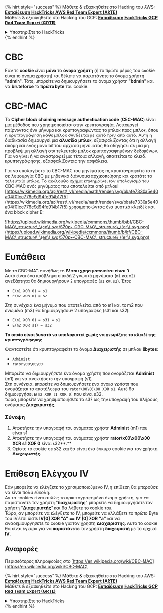 {% hint style="success" %}
Μάθετε & εξασκηθείτε στο Hacking του AWS:<img src="/.gitbook/assets/arte.png" alt="" data-size="line">[**Εκπαίδευση HackTricks AWS Red Team Expert (ARTE)**](https://training.hacktricks.xyz/courses/arte)<img src="/.gitbook/assets/arte.png" alt="" data-size="line">\
Μάθετε & εξασκηθείτε στο Hacking του GCP: <img src="/.gitbook/assets/grte.png" alt="" data-size="line">[**Εκπαίδευση HackTricks GCP Red Team Expert (GRTE)**<img src="/.gitbook/assets/grte.png" alt="" data-size="line">](https://training.hacktricks.xyz/courses/grte)

<details>

<summary>Υποστηρίξτε το HackTricks</summary>

* Ελέγξτε τα [**σχέδια συνδρομής**](https://github.com/sponsors/carlospolop)!
* **Συμμετέχετε** 💬 [**στην ομάδα Discord**](https://discord.gg/hRep4RUj7f) ή στην [**ομάδα τηλεγραφήματος**](https://t.me/peass) ή **ακολουθήστε** μας στο **Twitter** 🐦 [**@hacktricks\_live**](https://twitter.com/hacktricks\_live)**.**
* **Κοινοποιήστε κόλπα χάκερ υποβάλλοντας PRs** στα αποθετήρια του [**HackTricks**](https://github.com/carlospolop/hacktricks) και του [**HackTricks Cloud**](https://github.com/carlospolop/hacktricks-cloud).

</details>
{% endhint %}


# CBC

Εάν το **cookie** είναι **μόνο** το **όνομα χρήστη** (ή το πρώτο μέρος του cookie είναι το όνομα χρήστη) και θέλετε να παριστάνετε το όνομα χρήστη "**admin**". Τότε, μπορείτε να δημιουργήσετε το όνομα χρήστη **"bdmin"** και να **bruteforce** το **πρώτο byte** του cookie.

# CBC-MAC

Το **Cipher block chaining message authentication code** (**CBC-MAC**) είναι μια μέθοδος που χρησιμοποιείται στην κρυπτογραφία. Λειτουργεί παίρνοντας ένα μήνυμα και κρυπτογραφώντας το μπλοκ προς μπλοκ, όπου η κρυπτογράφηση κάθε μπλοκ συνδέεται με αυτό πριν από αυτό. Αυτή η διαδικασία δημιουργεί μια **αλυσίδα μπλοκ**, εξασφαλίζοντας ότι η αλλαγή ακόμη και ενός μόνο bit του αρχικού μηνύματος θα οδηγήσει σε μια μη προβλέψιμη αλλαγή στο τελευταίο μπλοκ κρυπτογραφημένων δεδομένων. Για να γίνει ή να αναστραφεί μια τέτοια αλλαγή, απαιτείται το κλειδί κρυπτογράφησης, εξασφαλίζοντας την ασφάλεια.

Για να υπολογίσετε το CBC-MAC του μηνύματος m, κρυπτογραφείτε το m σε λειτουργία CBC με μηδενικό διάνυσμα αρχικοποίησης και κρατάτε το τελευταίο μπλοκ. Το ακόλουθο σχήμα επισημαίνει τον υπολογισμό του CBC-MAC ενός μηνύματος που αποτελείται από μπλοκ![https://wikimedia.org/api/rest\_v1/media/math/render/svg/bbafe7330a5e40a04f01cc776c9d94fe914b17f5](https://wikimedia.org/api/rest\_v1/media/math/render/svg/bbafe7330a5e40a04f01cc776c9d94fe914b17f5) χρησιμοποιώντας ένα μυστικό κλειδί k και ένα block cipher E:

![https://upload.wikimedia.org/wikipedia/commons/thumb/b/bf/CBC-MAC\_structure\_\(en\).svg/570px-CBC-MAC\_structure\_\(en\).svg.png](https://upload.wikimedia.org/wikipedia/commons/thumb/b/bf/CBC-MAC\_structure\_\(en\).svg/570px-CBC-MAC\_structure\_\(en\).svg.png)

# Ευπάθεια

Με το CBC-MAC συνήθως το **IV που χρησιμοποιείται είναι 0**.\
Αυτό είναι ένα πρόβλημα επειδή 2 γνωστά μηνύματα (`m1` και `m2`) ανεξάρτητα θα δημιουργήσουν 2 υπογραφές (`s1` και `s2`). Έτσι:

* `E(m1 XOR 0) = s1`
* `E(m2 XOR 0) = s2`

Στη συνέχεια ένα μήνυμα που αποτελείται από το m1 και το m2 που ενωμένα (m3) θα δημιουργήσουν 2 υπογραφές (s31 και s32):

* `E(m1 XOR 0) = s31 = s1`
* `E(m2 XOR s1) = s32`

**Το οποίο είναι δυνατό να υπολογιστεί χωρίς να γνωρίζετε το κλειδί της κρυπτογράφησης.**

Φανταστείτε ότι κρυπτογραφείτε το όνομα **Διαχειριστής** σε μπλοκ **8bytes**:

* `Administ`
* `rator\00\00\00`

Μπορείτε να δημιουργήσετε ένα όνομα χρήστη που ονομάζεται **Administ** (m1) και να ανακτήσετε την υπογραφή (s1).\
Στη συνέχεια, μπορείτε να δημιουργήσετε ένα όνομα χρήστη που ονομάζεται το αποτέλεσμα του `rator\00\00\00 XOR s1`. Αυτό θα δημιουργήσει `E(m2 XOR s1 XOR 0)` που είναι s32.\
τώρα, μπορείτε να χρησιμοποιήσετε το s32 ως την υπογραφή του πλήρους ονόματος **Διαχειριστής**.

### Σύνοψη

1. Αποκτήστε την υπογραφή του ονόματος χρήστη **Administ** (m1) που είναι s1
2. Αποκτήστε την υπογραφή του ονόματος χρήστη **rator\x00\x00\x00 XOR s1 XOR 0** είναι s32**.**
3. Ορίστε το cookie σε s32 και θα είναι ένα έγκυρο cookie για τον χρήστη **Διαχειριστής**.

# Επίθεση Ελέγχου IV

Εάν μπορείτε να ελέγξετε το χρησιμοποιούμενο IV, η επίθεση θα μπορούσε να είναι πολύ εύκολη.\
Αν τα cookies είναι απλώς το κρυπτογραφημένο όνομα χρήστη, για να παριστάνετε τον χρήστη "**διαχειριστής**" μπορείτε να δημιουργήσετε τον χρήστη "**Διαχειριστής**" και θα λάβετε το cookie του.\
Τώρα, αν μπορείτε να ελέγξετε το IV, μπορείτε να αλλάξετε το πρώτο Byte του IV έτσι ώστε **IV\[0] XOR "A" == IV'\[0] XOR "a"** και να αναδημιουργήσετε το cookie για τον χρήστη **Διαχειριστής**. Αυτό το cookie θα είναι έγκυρο για να **παριστάνετε** τον χρήστη **διαχειριστή** με το αρχικό **IV**.

## Αναφορές

Περισσότερες πληροφορίες στο [https://en.wikipedia.org/wiki/CBC-MAC](https://en.wikipedia.org/wiki/CBC-MAC)


{% hint style="success" %}
Μάθετε & εξασκηθείτε στο Hacking του AWS:<img src="/.gitbook/assets/arte.png" alt="" data-size="line">[**Εκπαίδευση HackTricks AWS Red Team Expert (ARTE)**](https://training.hacktricks.xyz/courses/arte)<img src="/.gitbook/assets/arte.png" alt="" data-size="line">\
Μάθετε & εξασκηθείτε στο Hacking του GCP: <img src="/.gitbook/assets/grte.png" alt="" data-size="line">[**Εκπαίδευση HackTricks GCP Red Team Expert (GRTE)**<img src="/.gitbook/assets/grte.png" alt="" data-size="line">](https://training.hacktricks.xyz/courses/grte)

<details>

<summary>Υποστηρίξτε το HackTricks</summary>

* Ελέγξτε τα [**σχέδια συνδρομής**](https://github.com/sponsors/carlospolop)!
* **Συμμετέχετε** 💬 [**στην ομάδα Discord**](https://discord.gg/hRep4RUj7f) ή στην [**ομάδα τηλεγραφήματος**](https://t.me/peass) ή **ακολουθήστε** μας στο **Twitter** 🐦 [**@hacktricks\_live**](https://twitter.com/hacktricks\_live)**.**
* **Κοινοποιήστε κόλπα χάκερ υποβάλλοντας PRs** στα αποθετήρια του [**HackTricks**](https://github.com/carlospolop/hacktricks) και του [**HackTricks Cloud**](https://github.com/carlospolop/hacktricks-cloud).

</details>
{% endhint %}
